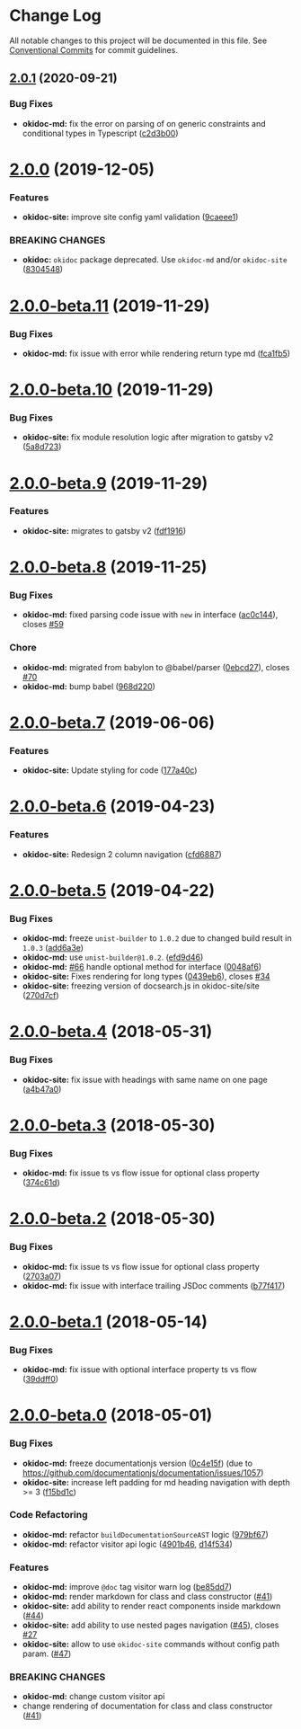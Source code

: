 # Change Log

All notable changes to this project will be documented in this file.
See [Conventional Commits](https://conventionalcommits.org) for commit guidelines.

## [2.0.1](https://github.com/wix/okidoc/compare/v2.0.0...v2.0.1) (2020-09-21)

### Bug Fixes

- **okidoc-md:** fix the error on parsing of on generic constraints and conditional types in Typescript ([c2d3b00](https://github.com/wix/okidoc/commit/c2d3b000e2d0d1198a15bf2d6f59f74f9383da71))

# [2.0.0](https://github.com/wix/okidoc/compare/v2.0.0-beta.11...v2.0.0) (2019-12-05)

### Features

- **okidoc-site:** improve site config yaml validation ([9caeee1](https://github.com/wix/okidoc/commit/9caeee1cbb447afdf125fd0a4d2006831ecb58a9))

### BREAKING CHANGES

- **okidoc:** `okidoc` package deprecated. Use `okidoc-md` and/or `okidoc-site` ([8304548](https://github.com/wix/okidoc/commit/8304548ed030e696d432608144ea4def98ca0ba7))

# [2.0.0-beta.11](https://github.com/wix/okidoc/compare/v2.0.0-beta.10...v2.0.0-beta.11) (2019-11-29)

### Bug Fixes

- **okidoc-md:** fix issue with error while rendering return type md ([fca1fb5](https://github.com/wix/okidoc/commit/fca1fb50407882e2c8549cb88c8517a6a8c56cdf))

# [2.0.0-beta.10](https://github.com/wix/okidoc/compare/v2.0.0-beta.9...v2.0.0-beta.10) (2019-11-29)

### Bug Fixes

- **okidoc-site:** fix module resolution logic after migration to gatsby v2 ([5a8d723](https://github.com/wix/okidoc/commit/5a8d72350bf59ce7cf455010ede150c1ac436414))

# [2.0.0-beta.9](https://github.com/wix/okidoc/compare/v2.0.0-beta.8...v2.0.0-beta.9) (2019-11-29)

### Features

- **okidoc-site:** migrates to gatsby v2 ([fdf1916](https://github.com/wix/okidoc/commit/fdf191625a45512d378aae7270b12e162f2e1d2c))

# [2.0.0-beta.8](https://github.com/wix/okidoc/compare/v2.0.0-beta.7...v2.0.0-beta.8) (2019-11-25)

### Bug Fixes

- **okidoc-md:** fixed parsing code issue with `new` in interface ([ac0c144](https://github.com/wix/okidoc/commit/ac0c144e4ea00ea0032d866f2ba86598cf460b6b)), closes [#59](https://github.com/wix/okidoc/issues/59)

### Chore

- **okidoc-md:** migrated from babylon to @babel/parser ([0ebcd27](https://github.com/wix/okidoc/commit/0ebcd271236bd595ed0ff06a7b9dca0235c442f0)), closes [#70](https://github.com/wix/okidoc/issues/70)
- **okidoc-md:** bump babel ([968d220](https://github.com/wix/okidoc/commit/968d2205e86609085238d0bbdc1a996374afdc57))

# [2.0.0-beta.7](https://github.com/wix/okidoc/compare/v2.0.0-beta.6...v2.0.0-beta.7) (2019-06-06)

### Features

- **okidoc-site:** Update styling for code ([177a40c](https://github.com/wix/okidoc/commit/177a40c))

# [2.0.0-beta.6](https://github.com/wix/okidoc/compare/v2.0.0-beta.5...v2.0.0-beta.6) (2019-04-23)

### Features

- **okidoc-site:** Redesign 2 column navigation ([cfd6887](https://github.com/wix/okidoc/commit/cfd6887))

# [2.0.0-beta.5](https://github.com/wix/okidoc/compare/v2.0.0-beta.4...v2.0.0-beta.5) (2019-04-22)

### Bug Fixes

- **okidoc-md:** freeze `unist-builder` to `1.0.2` due to changed build result in `1.0.3` ([add6a3e](https://github.com/wix/okidoc/commit/add6a3e))
- **okidoc-md:** use `unist-builder@1.0.2`. ([efd9d46](https://github.com/wix/okidoc/commit/efd9d46))
- **okidoc-md:** [#66](https://github.com/wix/okidoc/issues/66) handle optional method for interface ([0048af6](https://github.com/wix/okidoc/commit/0048af6))
- **okidoc-site:** Fixes rendering for long types ([0439eb6](https://github.com/wix/okidoc/commit/0439eb6)), closes [#34](https://github.com/wix/okidoc/issues/34)
- **okidoc-site:** freezing version of docsearch.js in okidoc-site/site ([270d7cf](https://github.com/wix/okidoc/commit/270d7cf))

<a name="2.0.0-beta.4"></a>

# [2.0.0-beta.4](https://github.com/wix/okidoc/compare/v2.0.0-beta.3...v2.0.0-beta.4) (2018-05-31)

### Bug Fixes

- **okidoc-site:** fix issue with headings with same name on one page ([a4b47a0](https://github.com/wix/okidoc/commit/a4b47a0))

<a name="2.0.0-beta.3"></a>

# [2.0.0-beta.3](https://github.com/wix/okidoc/compare/v2.0.0-beta.2...v2.0.0-beta.3) (2018-05-30)

### Bug Fixes

- **okidoc-md:** fix issue ts vs flow issue for optional class property ([374c61d](https://github.com/wix/okidoc/commit/374c61d))

<a name="2.0.0-beta.2"></a>

# [2.0.0-beta.2](https://github.com/wix/okidoc/compare/v2.0.0-beta.1...v2.0.0-beta.2) (2018-05-30)

### Bug Fixes

- **okidoc-md:** fix issue ts vs flow issue for optional class property ([2703a07](https://github.com/wix/okidoc/commit/2703a07))
- **okidoc-md:** fix issue with interface trailing JSDoc comments ([b77f417](https://github.com/wix/okidoc/commit/b77f417))

<a name="2.0.0-beta.1"></a>

# [2.0.0-beta.1](https://github.com/wix/okidoc/compare/v2.0.0-beta.0...v2.0.0-beta.1) (2018-05-14)

### Bug Fixes

- **okidoc-md:** fix issue with optional interface property ts vs flow ([39ddff0](https://github.com/wix/okidoc/commit/39ddff0))

<a name="2.0.0-beta.0"></a>

# [2.0.0-beta.0](https://github.com/wix/okidoc/compare/v1.6.0...v2.0.0-beta.0) (2018-05-01)

### Bug Fixes

- **okidoc-md:** freeze documentationjs version ([0c4e15f](https://github.com/wix/okidoc/commit/0c4e15f)) (due to https://github.com/documentationjs/documentation/issues/1057)
- **okidoc-site:** increase left padding for md heading navigation with depth >= 3 ([f15bd1c](https://github.com/wix/okidoc/commit/f15bd1caeaf97fb508683eb87806e8ae3e4055b8))

### Code Refactoring

- **okidoc-md:** refactor `buildDocumentationSourceAST` logic ([979bf67](https://github.com/wix/okidoc/commit/979bf67))
- **okidoc-md:** refactor visitor api logic ([4901b46](https://github.com/wix/okidoc/commit/4901b46), [d14f534](https://github.com/wix/okidoc/commit/d14f534))

### Features

- **okidoc-md:** improve `@doc` tag visitor warn log ([be85dd7](https://github.com/wix/okidoc/commit/be85dd7))
- **okidoc-md:** render markdown for class and class constructor ([#41](https://github.com/wix/okidoc/pull/41))
- **okidoc-site:** add ability to render react components inside markdown ([#44](https://github.com/wix/okidoc/pull/44))
- **okidoc-site:** add ability to use nested pages navigation ([#45](https://github.com/wix/okidoc/pull/45)), closes [#27](https://github.com/wix/okidoc/issues/27)
- **okidoc-site:** allow to use `okidoc-site` commands without config path param. ([#47](https://github.com/wix/okidoc/pull/47))

### BREAKING CHANGES

- **okidoc-md:** change custom visitor api
- change rendering of documentation for class and class constructor ([#41](https://github.com/wix/okidoc/pull/41))
